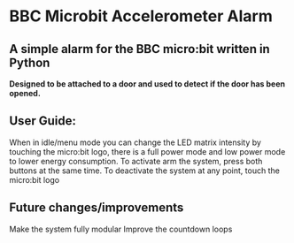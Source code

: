 # BBC Microbit Accelerometer Alarm

## **A simple alarm for the BBC micro:bit written in Python**

**Designed to be attached to a door and used to detect if the door has been opened.**

## User Guide:
When in idle/menu mode you can change the LED matrix intensity by touching the micro:bit logo, there is a full power mode and low power mode to lower energy consumption.
To activate arm the system, press both buttons at the same time.
To deactivate the system at any point, touch the micro:bit logo

## Future changes/improvements
Make the system fully modular
Improve the countdown loops
